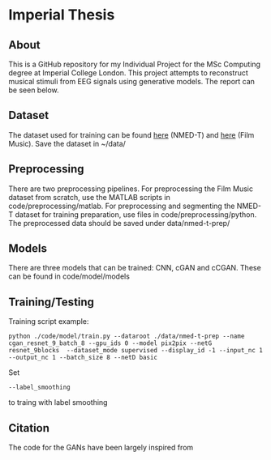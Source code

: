 # Imperial Thesis

## About
This is a GitHub repository for my Individual Project for the MSc Computing degree at Imperial College London. This project attempts to reconstruct musical stimuli from EEG signals using generative models. The report can be seen below.

## Dataset
The dataset used for training can be found [here](https://exhibits.stanford.edu/data/catalog/jn859kj8079) (NMED-T) and [here](https://openneuro.org/datasets/ds002721/versions/1.0.2) (Film Music).
Save the dataset in ~/data/


## Preprocessing
There are two preprocessing pipelines. For preprocessing the Film Music dataset from scratch, use the MATLAB scripts in code/preprocessing/matlab. For preprocessing and segmenting the NMED-T dataset for training preparation, use files in code/preprocessing/python. The preprocessed data should be saved under data/nmed-t-prep/

## Models
There are three models that can be trained: CNN, cGAN and cCGAN. These can be found in code/model/models

## Training/Testing
Training script example:
```
python ./code/model/train.py --dataroot ./data/nmed-t-prep --name cgan_resnet_9_batch_8 --gpu_ids 0 --model pix2pix --netG resnet_9blocks  --dataset_mode supervised --display_id -1 --input_nc 1 --output_nc 1 --batch_size 8 --netD basic
```

Set 
``` 
--label_smoothing
```
to traing with label smoothing
## Citation
The code for the GANs have been largely inspired from 